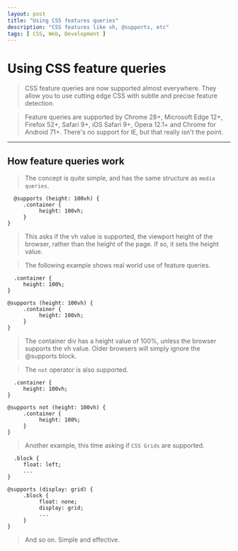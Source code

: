 ```yaml
---
layout: post
title: "Using CSS features queries"
description: "CSS features like vh, @supports, etc"
tags: [ CSS, Web, Development ]
---
```



# Using CSS feature queries
>CSS feature queries are now supported almost everywhere. They allow you to use cutting edge CSS with subtle and precise feature detection.

>Feature queries are supported by Chrome 28+, Microsoft Edge 12+, Firefox 52+, Safari 9+, iOS Safari 9+, Opera 12.1+ and Chrome for Android 71+. There's no support for IE, but that really isn't the point.
---

## How feature queries work
> The concept is quite simple, and has the same structure as `media queries`.

```
  @supports (height: 100vh) {
     .container {
          height: 100vh;
     }
}

```

>This asks if the vh value is supported, the viewport height of the browser, rather than the height of the page. If so, it sets the height value.

>The following example shows real world use of feature queries.

```
  .container {
     height: 100%;
}

@supports (height: 100vh) {
     .container {
          height: 100vh;
     }
}

```

>The container div has a height value of 100%, unless the browser supports the vh value. Older browsers will simply ignore the @supports block.

>The `not` operator is also supported.

```
  .container {
     height: 100vh;
}

@supports not (height: 100vh) {
     .container {
          height: 100%;
     }
}
```

>Another example, this time asking if `CSS Grids` are supported.

```
  .block {
     float: left;
     ...
}

@supports (display: grid) {
     .block {
          float: none;
          display: grid;
          ...
     }
}
```
>And so on. Simple and effective.